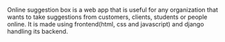Online suggestion box is a web app that is useful for any organization that wants to take suggestions from customers, clients, students or people online.
It is made using frontend(html, css and javascript) and django handling its backend.
